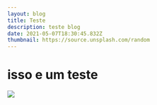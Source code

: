 ```yaml
---
layout: blog
title: Teste
description: teste blog
date: 2021-05-07T18:30:45.832Z
thumbnail: https://source.unsplash.com/random
---
```

# isso e um teste

![](/images/uploads/51h-wxnpkul.jpg)